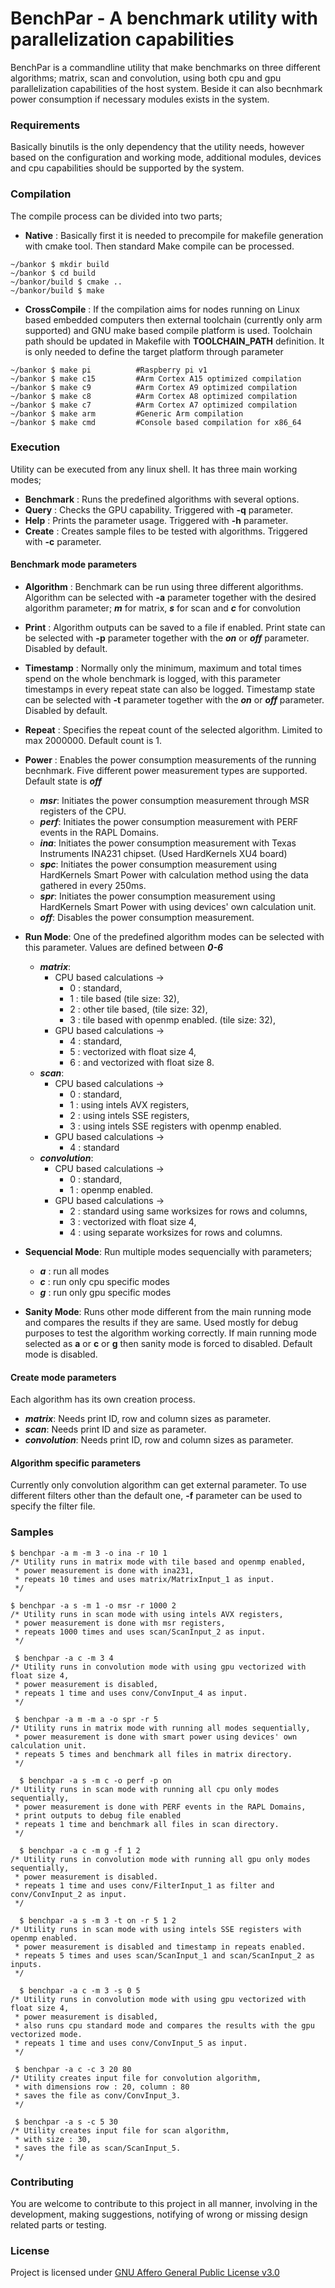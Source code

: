 # BenchPar - A benchmark utility with parallelization capabilities

BenchPar is a commandline utility that make benchmarks on three different algorithms; matrix, scan and convolution, using both cpu and gpu parallelization capabilities of the host system. Beside it can also becnhmark power consumption if necessary modules exists in the system.


### Requirements

Basically binutils is the only dependency that the utility needs, however based on the configuration and working mode, additional modules, devices and cpu capabilities should be supported by the system.

### Compilation

The compile process can be divided into two parts; 

- **Native** : Basically first it is needed to precompile for makefile generation with cmake tool. Then standard Make compile can be processed.

```
~/bankor $ mkdir build
~/bankor $ cd build
~/bankor/build $ cmake ..
~/bankor/build $ make
```

- **CrossCompile** : If the compilation aims for nodes running on Linux based embedded computers then external toolchain (currently only arm supported) and GNU make based compile platform is used. Toolchain path should be updated in Makefile with **TOOLCHAIN_PATH** definition. It is only needed to define the target platform through parameter

```
~/bankor $ make pi 			#Raspberry pi v1
~/bankor $ make c15			#Arm Cortex A15 optimized compilation
~/bankor $ make c9			#Arm Cortex A9 optimized compilation
~/bankor $ make c8			#Arm Cortex A8 optimized compilation
~/bankor $ make c7			#Arm Cortex A7 optimized compilation
~/bankor $ make arm			#Generic Arm compilation
~/bankor $ make cmd			#Console based compilation for x86_64
```

### Execution

Utility can be executed from any linux shell. It has three main working modes;

- **Benchmark** : Runs the predefined algorithms with several options.
- **Query** 	: Checks the GPU capability. Triggered with **-q** parameter.
- **Help**      : Prints the parameter usage. Triggered with **-h** parameter.
- **Create**    : Creates sample files to be tested with algorithms. Triggered with **-c** parameter. 


#### Benchmark mode parameters

- **Algorithm** : Benchmark can be run using three different algorithms. Algorithm can be selected with **-a** parameter together with the desired algorithm parameter; ***m*** for matrix, ***s*** for scan and ***c*** for convolution 

- **Print** : Algorithm outputs can be saved to a file if enabled. Print state can be selected with **-p** parameter together with the ***on*** or ***off*** parameter. Disabled by default.

- **Timestamp** : Normally only the minimum, maximum and total times spend on the whole benchmark is logged, with this parameter timestamps in every repeat state can also be logged. Timestamp state can be selected with **-t** parameter together with the ***on*** or ***off*** parameter. Disabled by default.

- **Repeat** : Specifies the repeat count of the selected algorithm. Limited to max 2000000. Default count is 1.

- **Power** : Enables the power consumption measurements of the running becnhmark. Five different power measurement types are supported. Default state is ***off***
	- ***msr***: Initiates the power consumption measurement through MSR registers of the CPU.
	- ***perf***: Initiates the power consumption measurement with PERF events in the RAPL Domains.
	- ***ina***: Initiates the power consumption measurement with Texas Instruments INA231 chipset. (Used HardKernels XU4 board)
	- ***spc***: Initiates the power consumption measurement using HardKernels Smart Power with calculation method using the data gathered in every 250ms.
	- ***spr***: Initiates the power consumption measurement using HardKernels Smart Power with using devices' own calculation unit.
	- ***off***: Disables the power consumption measurement.

- **Run Mode**: One of the predefined algorithm modes can be selected with this parameter. Values are defined between ***0-6***
	- ***matrix***: 
		- CPU based calculations -> 
			- 0 : standard, 
			- 1 : tile based (tile size: 32), 
			- 2 : other tile based, (tile size: 32), 
			- 3 : tile based with openmp enabled. (tile size: 32), 
		- GPU based calculations -> 
			- 4 : standard, 
			- 5 : vectorized with float size 4, 
			- 6 : and vectorized with float size 8.
	- ***scan***: 
		- CPU based calculations -> 
			- 0 : standard, 
			- 1 : using intels AVX registers, 
			- 2 : using intels SSE registers, 
			- 3 : using intels SSE registers with openmp enabled. 
		- GPU based calculations -> 
			- 4 : standard
	- ***convolution***: 
		- CPU based calculations -> 
			- 0 : standard,
			- 1 : openmp enabled. 
		- GPU based calculations -> 
			- 2 : standard using same worksizes for rows and columns, 
			- 3 : vectorized with float size 4, 
			- 4 : using separate worksizes for rows and columns.

- **Sequencial Mode**: Run multiple modes sequencially with parameters;
 	- ***a*** : run all modes
 	- ***c*** : run only cpu specific modes
	- ***g*** : run only gpu specific modes

- **Sanity Mode**: Runs other mode different from the main running mode and compares the results if they are same. Used mostly for debug purposes to test the algorithm working correctly. If main running mode selected as **a** or **c** or **g** then sanity mode is forced to disabled. Default mode is disabled.

#### Create mode parameters

Each algorithm has its own creation process.

- ***matrix***: Needs print ID, row and column sizes as parameter.
- ***scan***: Needs print ID and size as parameter.
- ***convolution***: Needs print ID, row and column sizes as parameter.

#### Algorithm specific parameters
Currently only convolution algorithm can get external parameter. To use different filters other than the default one, **-f** parameter can be used to specify the filter file.

### Samples
```
$ benchpar -a m -m 3 -o ina -r 10 1 
/* Utility runs in matrix mode with tile based and openmp enabled, 
 * power measurement is done with ina231, 
 * repeats 10 times and uses matrix/MatrixInput_1 as input.
 */

$ benchpar -a s -m 1 -o msr -r 1000 2 
/* Utility runs in scan mode with using intels AVX registers,
 * power measurement is done with msr registers, 
 * repeats 1000 times and uses scan/ScanInput_2 as input.
 */

 $ benchpar -a c -m 3 4 
/* Utility runs in convolution mode with using gpu vectorized with float size 4,
 * power measurement is disabled, 
 * repeats 1 time and uses conv/ConvInput_4 as input.
 */

 $ benchpar -a m -m a -o spr -r 5 
/* Utility runs in matrix mode with running all modes sequentially, 
 * power measurement is done with smart power using devices' own calculation unit.
 * repeats 5 times and benchmark all files in matrix directory.
 */

  $ benchpar -a s -m c -o perf -p on
/* Utility runs in scan mode with running all cpu only modes sequentially, 
 * power measurement is done with PERF events in the RAPL Domains,
 * print outputs to debug file enabled
 * repeats 1 time and benchmark all files in scan directory.
 */

  $ benchpar -a c -m g -f 1 2 
/* Utility runs in convolution mode with running all gpu only modes sequentially, 
 * power measurement is disabled.
 * repeats 1 time and uses conv/FilterInput_1 as filter and conv/ConvInput_2 as input.
 */

  $ benchpar -a s -m 3 -t on -r 5 1 2 
/* Utility runs in scan mode with using intels SSE registers with openmp enabled. 
 * power measurement is disabled and timestamp in repeats enabled.
 * repeats 5 times and uses scan/ScanInput_1 and scan/ScanInput_2 as inputs.
 */

  $ benchpar -a c -m 3 -s 0 5 
/* Utility runs in convolution mode with using gpu vectorized with float size 4,
 * power measurement is disabled, 
 * also runs cpu standard mode and compares the results with the gpu vectorized mode.
 * repeats 1 time and uses conv/ConvInput_5 as input.
 */

 $ benchpar -a c -c 3 20 80 
/* Utility creates input file for convolution algorithm,
 * with dimensions row : 20, column : 80
 * saves the file as conv/ConvInput_3.
 */

 $ benchpar -a s -c 5 30 
/* Utility creates input file for scan algorithm,
 * with size : 30,
 * saves the file as scan/ScanInput_5.
 */
```

### Contributing

You are welcome to contribute to this project in all manner, involving in the development, making suggestions, notifying of wrong or missing design related parts or testing.

### License

Project is licensed under [GNU Affero General Public License v3.0](LICENSE)